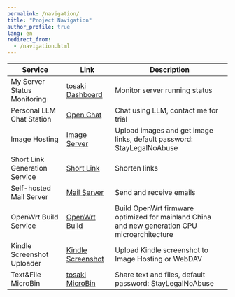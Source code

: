 ```yaml
---
permalink: /navigation/
title: "Project Navigation"
author_profile: true
lang: en
redirect_from: 
  - /navigation.html
---
```


| Service | Link | Description |
| --- | --- | --- |
| My Server Status Monitoring | [tosaki Dashboard](https://dash.tosaki.top/) | Monitor server running status |
| Personal LLM Chat Station | [Open Chat](https://chat.tosaki.top/) | Chat using LLM, contact me for trial |
| Image Hosting | [Image Server](https://i.tsk.im/) | Upload images and get image links, default password: StayLegalNoAbuse |
| Short Link Generation Service | [Short Link](https://s.tsk.im/) | Shorten links |
| Self-hosted Mail Server | [Mail Server](https://m.t0saki.com/) | Send and receive emails |
| OpenWrt Build Service | [OpenWrt Build](https://github.com/t0saki/openwrt-personal) | Build OpenWrt firmware optimized for mainland China and new generation CPU microarchitecture |
| Kindle Screenshot Uploader | [Kindle Screenshot](https://github.com/t0saki/Kindle-Screenshots-Uploader) | Upload Kindle screenshot to Image Hosting or WebDAV |
| Text&File MicroBin | [tosaki MicroBin](https://bin.tosaki.top/) | Share text and files, default password: StayLegalNoAbuse |